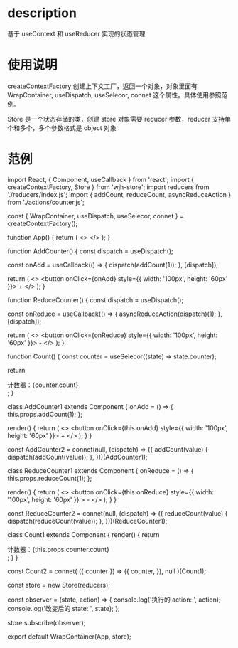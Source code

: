 # description

基于 useContext 和 useReducer 实现的状态管理

# 使用说明

createContextFactory 创建上下文工厂，返回一个对象，对象里面有 WrapContainer, useDispatch, useSelecor, connet 这个属性。具体使用参照范例。

Store 是一个状态存储的类，创建 store 对象需要 reducer 参数，reducer 支持单个和多个，多个参数格式是 object 对象

# 范例

import React, { Component, useCallback } from 'react';
import { createContextFactory, Store } from 'wjh-store';
import reducers from './reducers/index.js';
import { addCount, reduceCount, asyncReduceAction } from './actions/counter.js';

const { WrapContainer, useDispatch, useSelecor, connet } =
createContextFactory();

function App() {
return (
<>
<AddCounter />
<ReduceCounter />
<Count />
<AddCounter2 />
<ReduceCounter2 />
<Count2 />
</>
);
}

function AddCounter() {
const dispatch = useDispatch();

const onAdd = useCallback(() => {
dispatch(addCount(1));
}, [dispatch]);

return (
<>
<button onClick={onAdd} style={{ width: '100px', height: '60px' }}> +
</button>
</>
);
}

function ReduceCounter() {
const dispatch = useDispatch();

const onReduce = useCallback(() => {
asyncReduceAction(dispatch)(1);
}, [dispatch]);

return (
<>
<button onClick={onReduce} style={{ width: '100px', height: '60px' }}> -
</button>
</>
);
}

function Count() {
const counter = useSelecor((state) => state.counter);

return <div>计数器：{counter.count}</div>;
}

class AddCounter1 extends Component {
onAdd = () => {
this.props.addCount(1);
};

render() {
return (
<>
<button onClick={this.onAdd} style={{ width: '100px', height: '60px' }}> +
</button>
</>
);
}
}

const AddCounter2 = connet(null, (dispatch) => ({
addCount(value) {
dispatch(addCount(value));
},
}))(AddCounter1);

class ReduceCounter1 extends Component {
onReduce = () => {
this.props.reduceCount(1);
};

render() {
return (
<>
<button
onClick={this.onReduce}
style={{ width: '100px', height: '60px' }} > -
</button>
</>
);
}
}

const ReduceCounter2 = connet(null, (dispatch) => ({
reduceCount(value) {
dispatch(reduceCount(value));
},
}))(ReduceCounter1);

class Count1 extends Component {
render() {
return <div>计数器：{this.props.counter.count}</div>;
}
}

const Count2 = connet(
({ counter }) => ({
counter,
}),
null
)(Count1);

const store = new Store(reducers);

const observer = (state, action) => {
console.log('执行的 action: ', action);
console.log('改变后的 state: ', state);
};

store.subscribe(observer);

export default WrapContainer(App, store);
